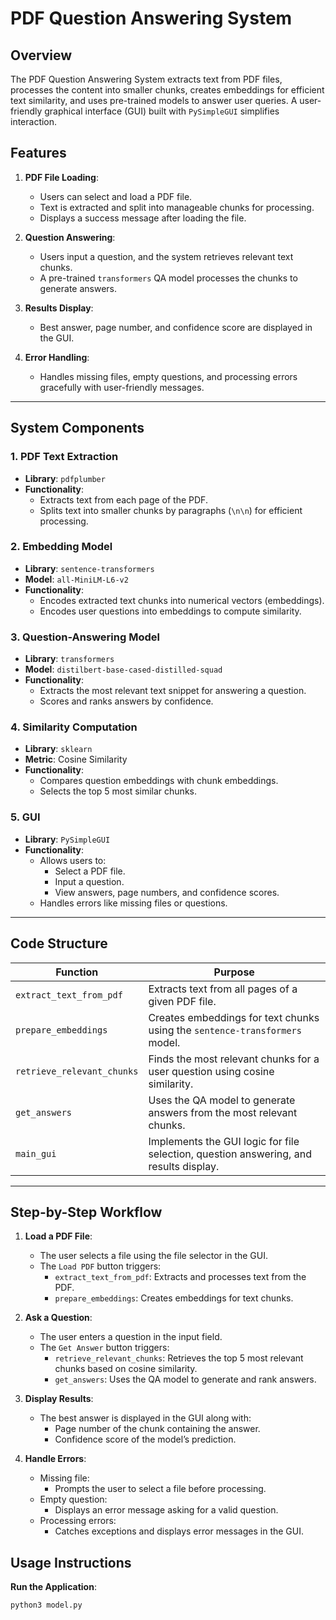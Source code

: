 # PDF Question Answering System

## Overview
The PDF Question Answering System extracts text from PDF files, processes the content into smaller chunks, creates embeddings for efficient text similarity, and uses pre-trained models to answer user queries. A user-friendly graphical interface (GUI) built with `PySimpleGUI` simplifies interaction.

## Features

1. **PDF File Loading**:
   - Users can select and load a PDF file.
   - Text is extracted and split into manageable chunks for processing.
   - Displays a success message after loading the file.

2. **Question Answering**:
   - Users input a question, and the system retrieves relevant text chunks.
   - A pre-trained `transformers` QA model processes the chunks to generate answers.

3. **Results Display**:
   - Best answer, page number, and confidence score are displayed in the GUI.

4. **Error Handling**:
   - Handles missing files, empty questions, and processing errors gracefully with user-friendly messages.

---

## System Components

### 1. PDF Text Extraction
- **Library**: `pdfplumber`
- **Functionality**:
  - Extracts text from each page of the PDF.
  - Splits text into smaller chunks by paragraphs (`\n\n`) for efficient processing.

### 2. Embedding Model
- **Library**: `sentence-transformers`
- **Model**: `all-MiniLM-L6-v2`
- **Functionality**:
  - Encodes extracted text chunks into numerical vectors (embeddings).
  - Encodes user questions into embeddings to compute similarity.

### 3. Question-Answering Model
- **Library**: `transformers`
- **Model**: `distilbert-base-cased-distilled-squad`
- **Functionality**:
  - Extracts the most relevant text snippet for answering a question.
  - Scores and ranks answers by confidence.

### 4. Similarity Computation
- **Library**: `sklearn`
- **Metric**: Cosine Similarity
- **Functionality**:
  - Compares question embeddings with chunk embeddings.
  - Selects the top 5 most similar chunks.

### 5. GUI
- **Library**: `PySimpleGUI`
- **Functionality**:
  - Allows users to:
    - Select a PDF file.
    - Input a question.
    - View answers, page numbers, and confidence scores.
  - Handles errors like missing files or questions.

---

## Code Structure

| Function                     | Purpose                                                            |
|------------------------------|--------------------------------------------------------------------|
| `extract_text_from_pdf`      | Extracts text from all pages of a given PDF file.                  |
| `prepare_embeddings`         | Creates embeddings for text chunks using the `sentence-transformers` model. |
| `retrieve_relevant_chunks`   | Finds the most relevant chunks for a user question using cosine similarity. |
| `get_answers`                | Uses the QA model to generate answers from the most relevant chunks. |
| `main_gui`                   | Implements the GUI logic for file selection, question answering, and results display. |

---

## Step-by-Step Workflow

1. **Load a PDF File**:
   - The user selects a file using the file selector in the GUI.
   - The `Load PDF` button triggers:
     - `extract_text_from_pdf`: Extracts and processes text from the PDF.
     - `prepare_embeddings`: Creates embeddings for text chunks.

2. **Ask a Question**:
   - The user enters a question in the input field.
   - The `Get Answer` button triggers:
     - `retrieve_relevant_chunks`: Retrieves the top 5 most relevant chunks based on cosine similarity.
     - `get_answers`: Uses the QA model to generate and rank answers.

3. **Display Results**:
   - The best answer is displayed in the GUI along with:
     - Page number of the chunk containing the answer.
     - Confidence score of the model’s prediction.

4. **Handle Errors**:
   - Missing file:
     - Prompts the user to select a file before processing.
   - Empty question:
     - Displays an error message asking for a valid question.
   - Processing errors:
     - Catches exceptions and displays error messages in the GUI.


## Usage Instructions

**Run the Application**:
   ```bash
   python3 model.py
